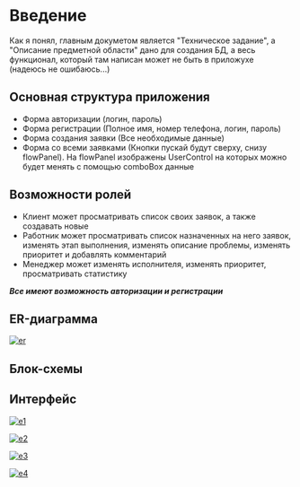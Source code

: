 # Введение

Как я понял, главным докуметом является "Техническое задание", а "Описание предметной области" дано для создания БД, а весь функционал, который там написан может не быть в приложухе (надеюсь не ошибаюсь...)

## Основная структура приложения

- Форма авторизации (логин, пароль)
- Форма регистрации (Полное имя, номер телефона, логин, пароль)
- Форма создания заявки (Все необходимые данные)
- Форма со всеми заявками (Кнопки пускай будут сверху, снизу flowPanel). На flowPanel изображены UserControl на которых можно будет менять с помощью comboBox данные

## Возможности ролей

- Клиент может просматривать список своих заявок, а также создавать новые
- Работник может просматривать список назначенных на него заявок, изменять этап выполнения, изменять описание проблемы, изменять приоритет и добавлять комментарий
- Менеджер может изменять исполнителя, изменять приоритет, просматривать статистику

***Все имеют возможность авторизации и регистрации***

## ER-диаграмма

<a href="https://ibb.co/JkK7JxS"><img src="https://i.ibb.co/RH90whJ/er.png" alt="er" border="0"></a>

## Блок-схемы

## Интерфейс

<a href="https://imgbb.com/"><img src="https://i.ibb.co/m47cqBn/e1.png" alt="e1" border="0"></a>

<a href="https://ibb.co/dc9xFSC"><img src="https://i.ibb.co/kynvjpb/e2.png" alt="e2" border="0"></a>

<a href="https://ibb.co/8czn2WY"><img src="https://i.ibb.co/k13V0Rm/e3.png" alt="e3" border="0"></a>

<a href="https://ibb.co/5KywxnZ"><img src="https://i.ibb.co/FHMCq0p/e4.png" alt="e4" border="0"></a>
